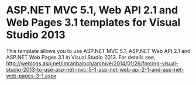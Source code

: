 ASP.NET MVC 5.1, Web API 2.1 and Web Pages 3.1 templates for Visual Studio 2013
===============================================================================

This template allows you to use ASP.NET MVC 5.1, ASP.NET Web API 2.1 and ASP.NET Web Pages 3.1 in Visual Studio 2013. For details see, http://weblogs.asp.net/imranbaloch/archive/2014/01/26/forcing-visual-studio-2013-to-use-asp-net-mvc-5-1-asp-net-web-api-2-1-and-asp-net-web-pages-3-1.aspx
